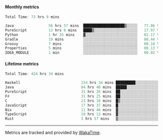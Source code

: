 #### Monthly metrics
<!--START_SECTION:wakamonthly-->

```asm
Total Time: 73 hrs 9 mins

Java                56 hrs 57 mins  ███████████████████▒░░░░░   77.86 %
PureScript          13 hrs 8 mins   ████▒░░░░░░░░░░░░░░░░░░░░   17.97 %
Python              1 hr 35 mins    ▓░░░░░░░░░░░░░░░░░░░░░░░░   02.17 %
Gradle              19 mins         ░░░░░░░░░░░░░░░░░░░░░░░░░   00.44 %
Groovy              7 mins          ░░░░░░░░░░░░░░░░░░░░░░░░░   00.18 %
Properties          5 mins          ░░░░░░░░░░░░░░░░░░░░░░░░░   00.13 %
IDEA_MODULE         1 min           ░░░░░░░░░░░░░░░░░░░░░░░░░   00.02 %
```

<!--END_SECTION:wakamonthly-->
#### Lifetime metrics
<!--START_SECTION:wakalifetime-->

```asm
Total Time: 424 hrs 34 mins

Haskell                            154 hrs 34 mins █████████░░░░░░░░░░░░░░░░   36.30 %
Java                               84 hrs 40 mins  █████░░░░░░░░░░░░░░░░░░░░   19.89 %
PureScript                         31 hrs 26 mins  ██░░░░░░░░░░░░░░░░░░░░░░░   07.38 %
F#                                 31 hrs 25 mins  ██░░░░░░░░░░░░░░░░░░░░░░░   07.38 %
C                                  23 hrs 16 mins  █▒░░░░░░░░░░░░░░░░░░░░░░░   05.47 %
JavaScript                         17 hrs 37 mins  █░░░░░░░░░░░░░░░░░░░░░░░░   04.14 %
Nix                                11 hrs 46 mins  ▓░░░░░░░░░░░░░░░░░░░░░░░░   02.77 %
TypeScript                         10 hrs 13 mins  ▓░░░░░░░░░░░░░░░░░░░░░░░░   02.40 %
Rust                               3 hrs 57 mins   ▒░░░░░░░░░░░░░░░░░░░░░░░░   00.93 %
```

<!--END_SECTION:wakalifetime-->

---

Metrics are tracked and provided by [WakaTime](https://github.com/athul/waka-readme).
